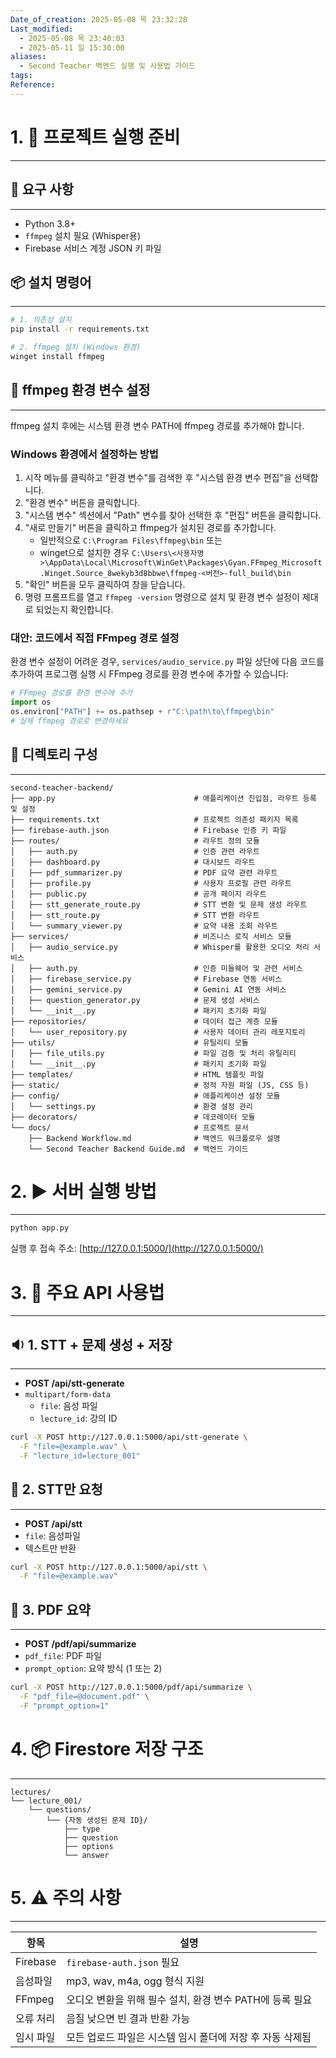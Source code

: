 ```yaml
---
Date_of_creation: 2025-05-08 목 23:32:28
Last_modified:
  - 2025-05-08 목 23:40:03
  - 2025-05-11 일 15:30:00
aliases:
  - Second Teacher 백엔드 실행 및 사용법 가이드
tags: 
Reference: 
---
```

# 1. 📁 프로젝트 실행 준비
---
## 🔧 요구 사항
---
- Python 3.8+
- `ffmpeg` 설치 필요 (Whisper용)
- Firebase 서비스 계정 JSON 키 파일

## 📦 설치 명령어
---
```bash
# 1. 의존성 설치
pip install -r requirements.txt

# 2. ffmpeg 설치 (Windows 환경)
winget install ffmpeg
```

## 🔧 ffmpeg 환경 변수 설정
---
ffmpeg 설치 후에는 시스템 환경 변수 PATH에 ffmpeg 경로를 추가해야 합니다.

### Windows 환경에서 설정하는 방법
1. 시작 메뉴를 클릭하고 "환경 변수"를 검색한 후 "시스템 환경 변수 편집"을 선택합니다.
2. "환경 변수" 버튼을 클릭합니다.
3. "시스템 변수" 섹션에서 "Path" 변수를 찾아 선택한 후 "편집" 버튼을 클릭합니다.
4. "새로 만들기" 버튼을 클릭하고 ffmpeg가 설치된 경로를 추가합니다.
   - 일반적으로 `C:\Program Files\ffmpeg\bin` 또는 
   - winget으로 설치한 경우 `C:\Users\<사용자명>\AppData\Local\Microsoft\WinGet\Packages\Gyan.FFmpeg_Microsoft.Winget.Source_8wekyb3d8bbwe\ffmpeg-<버전>-full_build\bin`
5. "확인" 버튼을 모두 클릭하여 창을 닫습니다.
6. 명령 프롬프트를 열고 `ffmpeg -version` 명령으로 설치 및 환경 변수 설정이 제대로 되었는지 확인합니다.

### 대안: 코드에서 직접 FFmpeg 경로 설정
환경 변수 설정이 어려운 경우, `services/audio_service.py` 파일 상단에 다음 코드를 추가하여 프로그램 실행 시 FFmpeg 경로를 환경 변수에 추가할 수 있습니다:

```python
# FFmpeg 경로를 환경 변수에 추가
import os
os.environ["PATH"] += os.pathsep + r"C:\path\to\ffmpeg\bin" 
# 실제 ffmpeg 경로로 변경하세요
```

## 📂 디렉토리 구성
---
```
second-teacher-backend/
├── app.py                               # 애플리케이션 진입점, 라우트 등록 및 설정
├── requirements.txt                     # 프로젝트 의존성 패키지 목록
├── firebase-auth.json                   # Firebase 인증 키 파일
├── routes/                              # 라우트 정의 모듈 
│   ├── auth.py                          # 인증 관련 라우트
│   ├── dashboard.py                     # 대시보드 라우트
│   ├── pdf_summarizer.py                # PDF 요약 관련 라우트
│   ├── profile.py                       # 사용자 프로필 관련 라우트 
│   ├── public.py                        # 공개 페이지 라우트
│   ├── stt_generate_route.py            # STT 변환 및 문제 생성 라우트
│   ├── stt_route.py                     # STT 변환 라우트
│   └── summary_viewer.py                # 요약 내용 조회 라우트
├── services/                            # 비즈니스 로직 서비스 모듈
│   ├── audio_service.py                 # Whisper를 활용한 오디오 처리 서비스
│   ├── auth.py                          # 인증 미들웨어 및 관련 서비스
│   ├── firebase_service.py              # Firebase 연동 서비스
│   ├── gemini_service.py                # Gemini AI 연동 서비스
│   ├── question_generator.py            # 문제 생성 서비스
│   └── __init__.py                      # 패키지 초기화 파일
├── repositories/                        # 데이터 접근 계층 모듈
│   └── user_repository.py               # 사용자 데이터 관리 레포지토리
├── utils/                               # 유틸리티 모듈
│   ├── file_utils.py                    # 파일 검증 및 처리 유틸리티
│   └── __init__.py                      # 패키지 초기화 파일
├── templates/                           # HTML 템플릿 파일
├── static/                              # 정적 자원 파일 (JS, CSS 등)
├── config/                              # 애플리케이션 설정 모듈
│   └── settings.py                      # 환경 설정 관리
├── decorators/                          # 데코레이터 모듈
└── docs/                                # 프로젝트 문서
    ├── Backend Workflow.md              # 백엔드 워크플로우 설명
    └── Second Teacher Backend Guide.md  # 백엔드 가이드
```

# 2. ▶️ 서버 실행 방법
---
```bash
python app.py
```

실행 후 접속 주소:
[http://127.0.0.1:5000/](http://127.0.0.1:5000/)

# 3. 🧪 주요 API 사용법
---
## 🔉 1. STT + 문제 생성 + 저장
---
- **POST /api/stt-generate**
- `multipart/form-data`
  - `file`: 음성 파일
  - `lecture_id`: 강의 ID

```bash
curl -X POST http://127.0.0.1:5000/api/stt-generate \
  -F "file=@example.wav" \
  -F "lecture_id=lecture_001"
```

## 🔁 2. STT만 요청
---
- **POST /api/stt**
- `file`: 음성파일
- 텍스트만 반환

```bash
curl -X POST http://127.0.0.1:5000/api/stt \
  -F "file=@example.wav"
```

## 📄 3. PDF 요약
---
- **POST /pdf/api/summarize**
- `pdf_file`: PDF 파일
- `prompt_option`: 요약 방식 (1 또는 2)

```bash
curl -X POST http://127.0.0.1:5000/pdf/api/summarize \
  -F "pdf_file=@document.pdf" \
  -F "prompt_option=1"
```

# 4. 📦 Firestore 저장 구조
---
```
lectures/
└── lecture_001/
    └── questions/
        └── {자동 생성된 문제 ID}/
            ├── type
            ├── question
            ├── options
            └── answer
```

# 5. ⚠️ 주의 사항
---

| 항목 | 설명 |
|------|------|
| Firebase | `firebase-auth.json` 필요 |
| 음성파일 | mp3, wav, m4a, ogg 형식 지원 |
| FFmpeg | 오디오 변환을 위해 필수 설치, 환경 변수 PATH에 등록 필요 |
| 오류 처리 | 음질 낮으면 빈 결과 반환 가능 |
| 임시 파일 | 모든 업로드 파일은 시스템 임시 폴더에 저장 후 자동 삭제됨 |
